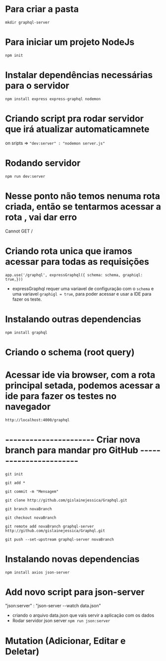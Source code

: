  # Para criar a pasta 

 `mkdir graphql-server` 
 
 # Para iniciar um projeto NodeJs
 
 `npm init`
 
 # Instalar dependências necessárias para o servidor
 
 `npm install express express-graphql nodemon`
 
 # Criando script pra rodar servidor que irá atualizar automaticamnete
 
 on sripts => `"dev:server" : "nodemon server.js"`
 
 # Rodando servidor
 
 `npm run dev:server`
 
 # Nesse ponto não temos nenuma rota criada, então se tentarmos acessar a rota , vai dar erro
 
 Cannot GET /
 
 # Criando rota unica que iramos acessar para todas as requisições
 
 `app.use('/graphql', expressGraphql({ schema: schema, graphiql: true,}))` 
 
 -  expressGraphql requer uma variavel de configuração com o `schema` e uma variavel `graphigl = true`, para poder acessar e usar a IDE para fazer os teste.
 
 # Instalando outras dependencias
 
 `npm install graphql`
 
 # Criando o schema (root query)

 # Acessar ide via browser, com a rota principal setada, podemos acessar a ide para fazer os testes no navegador
 
 `http://localhost:4000/graphql`
 
 # ---------------------- Criar nova branch para mandar pro GitHub ----------------------- 
 
 `git init`
 
 `git add *`
 
 `git commit -m "Mensagem"`
 
 `git clone http://github.com/gislainejessica/Graphql.git`
 
 `git branch novaBranch`
 
 `git checkout novaBranch`
 
 `git remote add novaBranch graphql-server http://github.com/gislainejessica/Graphql.git`
 
 `git push --set-upstream graphql-server novaBranch`

 # Instalando novas dependencias
 `npm install axios json-server`
 # Add novo script para json-server
 "json:server" : "json-server --watch data.json"
 - criando o arquivo data.json que vais servir a aplicação com os dados
 - Rodar servidor json server
 `npm run json:server`

 # Mutation (Adicionar, Editar e Deletar)
 
